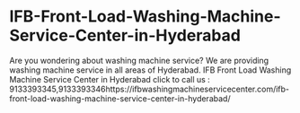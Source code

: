 # IFB-Front-Load-Washing-Machine-Service-Center-in-Hyderabad
Are you wondering about washing machine service? We are providing washing machine service in all areas of Hyderabad. IFB Front Load Washing Machine Service Center in Hyderabad click to call us : 9133393345,9133393346https://ifbwashingmachineservicecenter.com/ifb-front-load-washing-machine-service-center-in-hyderabad/

